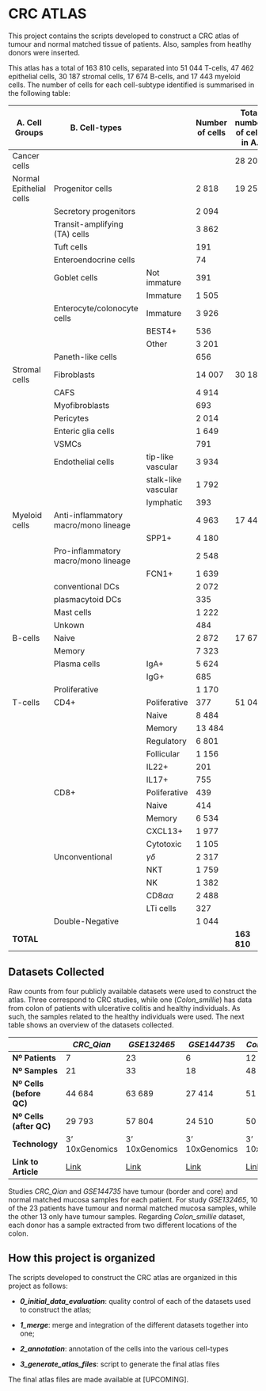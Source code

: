 # CRC ATLAS

This project contains the scripts developed to construct a CRC atlas of tumour and normal matched tissue of patients. Also, samples from heatlhy donors were inserted. 

This atlas has a total of 163 810 cells, separated into 51 044 T-cells, 47 462 epithelial cells, 30 187 stromal
cells, 17 674 B-cells, and 17 443 myeloid cells. The number of cells for each cell-subtype identified is
summarised in the following table:

| A. Cell Groups          | B. Cell-types                        |                     | Number of cells | Total number of cells in A. |
|-------------------------|--------------------------------------|---------------------|-----------------|-----------------------------|
| Cancer cells            |                                      |                     |                 | 28 208                      |
| Normal Epithelial cells | Progenitor cells                     |                     | 2 818           | 19 254                      |
|                         | Secretory progenitors                |                     | 2 094           |                             |
|                         | Transit-amplifying (TA) cells        |                     | 3 862           |                             |
|                         | Tuft cells                           |                     | 191             |                             |
|                         | Enteroendocrine cells                |                     | 74              |                             |
|                         | Goblet cells                         | Not immature        | 391             |                             |
|                         |                                      | Immature            | 1 505           |                             |
|                         | Enterocyte/colonocyte cells          | Immature            | 3 926           |                             |
|                         |                                      | BEST4+              | 536             |                             |
|                         |                                      | Other               | 3 201           |                             |
|                         | Paneth-like cells                    |                     | 656             |                             |
| Stromal cells           | Fibroblasts                          |                     | 14 007          | 30 187                      |
|                         | CAFS                                 |                     | 4 914           |                             |
|                         | Myofibroblasts                       |                     | 693             |                             |
|                         | Pericytes                            |                     | 2 014           |                             |
|                         | Enteric glia cells                   |                     | 1 649           |                             |
|                         | VSMCs                                |                     | 791             |                             |
|                         | Endothelial cells                    | tip-like vascular   | 3 934           |                             |
|                         |                                      | stalk-like vascular | 1 792           |                             |
|                         |                                      | lymphatic           | 393             |                             |
| Myeloid cells           | Anti-inflammatory macro/mono lineage |                     | 4 963           | 17 443                      |
|                         |                                      | SPP1+               | 4 180           |                             |
|                         | Pro-inflammatory macro/mono lineage  |                     | 2 548           |                             |
|                         |                                      | FCN1+               | 1 639           |                             |
|                         | conventional DCs                     |                     | 2 072           |                             |
|                         | plasmacytoid DCs                     |                     | 335             |                             |
|                         | Mast cells                           |                     | 1 222           |                             |
|                         | Unkown                               |                     | 484             |                             |
| B-cells                 | Naive                                |                     | 2 872           | 17 674                      |
|                         | Memory                               |                     | 7 323           |                             |
|                         | Plasma cells                         | IgA+                | 5 624           |                             |
|                         |                                      | IgG+                | 685             |                             |
|                         | Proliferative                        |                     | 1 170           |                             |
| T-cells                 | CD4+                                 | Poliferative        | 377             | 51 044                      |
|                         |                                      | Naive               | 8 484           |                             |
|                         |                                      | Memory              | 13 484          |                             |
|                         |                                      | Regulatory          | 6 801           |                             |
|                         |                                      | Follicular          | 1 156           |                             |
|                         |                                      | IL22+               | 201             |                             |
|                         |                                      | IL17+               | 755             |                             |
|                         | CD8+                                 | Poliferative        | 439             |                             |
|                         |                                      | Naive               | 414             |                             |
|                         |                                      | Memory              | 6 534           |                             |
|                         |                                      | CXCL13+             | 1 977           |                             |
|                         |                                      | Cytotoxic           | 1 105           |                             |
|                         | Unconventional                       | $\gamma\delta$      | 2 317           |                             |
|                         |                                      | NKT                 | 1 759           |                             |
|                         |                                      | NK                  | 1 382           |                             |
|                         |                                      | CD8$\alpha\alpha$   | 2 488           |                             |
|                         |                                      | LTi cells           | 327             |                             |
|                         | Double-Negative                      |                     | 1 044           |                             |
| **TOTAL**               |                                      |                     |                 | **163 810**                 |



## Datasets Collected

Raw counts from four publicly available datasets were used to construct the atlas. Three correspond to CRC studies, while one (*Colon_smillie*) has data from colon of patients with ulcerative colitis and healthy individuals. As such, the samples related to the healthy individuals were used. The next table shows an overview of the datasets collected.

|                          | *CRC_Qian*                        | *GSE132465*                       | *GSE144735*                       | *Colon_smillie*                    |
|--------------------------|-----------------------------------|-----------------------------------|-----------------------------------|------------------------------------|
| **Nº Patients**          | 7                                 | 23                                | 6                                 | 12                                 |
| **Nº Samples**           | 21                                | 33                                | 18                                | 48                                 |
| **Nº Cells (before QC)** | 44 684                            | 63 689                            | 27 414                            | 51 705                             |
| **Nº Cells (after QC)**  | 29 793                            | 57 804                            | 24 510                            | 50 811                             |
| **Technology**           | 3’ 10xGenomics                    | 3’ 10xGenomics                    | 3’ 10xGenomics                    | 3’ 10xGenomics                     |
| **Link to Article**      | [Link](10.1038/s41422-020-0355-0) | [Link](10.1038/s41588-020-0636-z) | [Link](10.1038/s41588-020-0636-z) | [Link](10.1016/j.cell.2019.06.029) |

Studies *CRC_Qian* and *GSE144735* have tumour (border and core) and normal matched mucosa samples for each patient. For study *GSE132465*, 10 of the 23 patients have tumour and normal matched mucosa samples, while the other 13 only have tumour samples. Regarding *Colon_smillie* dataset, each donor has a sample extracted from two different locations of the colon.



## How this project is organized

The scripts developed to construct the CRC atlas are organized in this project as follows:

- __*0_initial_data_evaluation*__: quality control of each of the datasets used to construct the atlas;

- __*1_merge*__: merge and integration of the different datasets together into one;

- __*2_annotation*__: annotation of the cells into the various cell-types

- __*3_generate_atlas_files*__: script to generate the final atlas files

The final atlas files are made available at [UPCOMING].


<!-- ## How to reference this atlas -->

